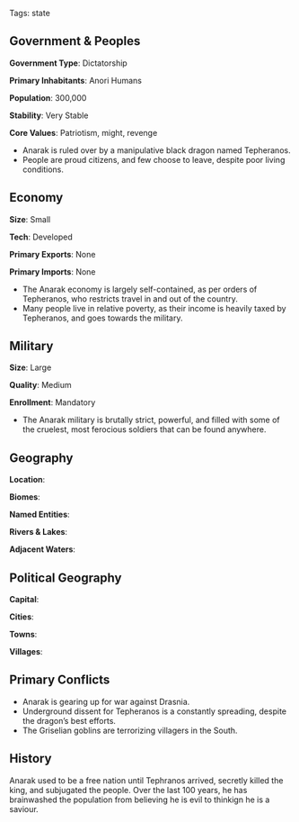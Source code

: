 Tags: state

## Government & Peoples

**Government Type**: Dictatorship

**Primary Inhabitants**: Anori Humans

**Population**: 300,000

**Stability**: Very Stable

**Core Values**: Patriotism, might, revenge

- Anarak is ruled over by a manipulative black dragon named Tepheranos.
- People are proud citizens, and few choose to leave, despite poor living conditions.


## Economy

**Size**: Small

**Tech**: Developed

**Primary Exports**: None

**Primary Imports**: None

- The Anarak economy is largely self-contained, as per orders of Tepheranos, who restricts travel in and out of the country.
- Many people live in relative poverty, as their income is heavily taxed by Tepheranos, and goes towards the military.


## Military

**Size**: Large

**Quality**: Medium

**Enrollment**: Mandatory

- The Anarak military is brutally strict, powerful, and filled with some of the cruelest, most ferocious soldiers that can be found anywhere.


## Geography

**Location**: 

**Biomes**: 

**Named Entities**:

**Rivers & Lakes**: 

**Adjacent Waters**: 


## Political Geography

**Capital**: 

**Cities**: 

**Towns**: 

**Villages**: 


## Primary Conflicts

- Anarak is gearing up for war against Drasnia.
- Underground dissent for Tepheranos is a constantly spreading, despite the dragon’s best efforts.
- The Griselian goblins are terrorizing villagers in the South.


## History

Anarak used to be a free nation until Tephranos arrived, secretly killed the king, and subjugated the people. Over the last 100 years, he has brainwashed the population from believing he is evil to thinkign he is a saviour.